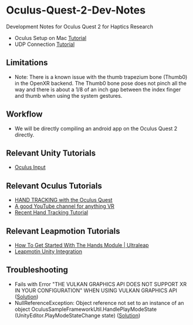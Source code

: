 # Oculus-Quest-2-Dev-Notes
Development Notes for Oculus Quest 2 for Haptics Research

- Oculus Setup on Mac [Tutorial](https://medium.com/@sofaracing/how-to-develop-for-oculus-quest-on-macos-with-unity-5aa487b80d13)
- UDP Connection [Tutorial](https://forums.oculusvr.com/t5/Oculus-Quest-2-and-Quest/How-to-receive-OSC-Data-via-UDP-IP-on-the-Quest/td-p/816233)

## Limitations

- Note: There is a known issue with the thumb trapezium bone (Thumb0) in the OpenXR backend. The Thumb0 bone pose does not pinch all the way and there is about a 1/8 of an inch gap between the index finger and thumb when using the system gestures.

## Workflow

- We will be directly compiling an android app on the Oculus Quest 2 directly.

## Relevant Unity Tutorials

- [Oculus Input](https://docs.unity3d.com/560/Documentation/Manual/OculusControllers.html)

## Relevant Oculus Tutorials

- [HAND TRACKING with the Oculus Quest](https://www.youtube.com/watch?v=vSia7t_WlbQ&ab_channel=Valem)
- [A good YouTube channel for anything VR](https://www.youtube.com/c/ValemVR/videos)
- [Recent Hand Tracking Tutorial](https://www.youtube.com/watch?v=jqN4WHL8SYU)

## Relevant Leapmotion Tutorials
- [How To Get Started With The Hands Module | Ultraleap](https://www.youtube.com/watch?v=JTnSuwcfcWc&ab_channel=Ultraleap)
- [Leapmotin Unity Integration](https://developer.leapmotion.com/unity/)

## Troubleshooting

- Fails with Error "THE VULKAN GRAPHICS API DOES NOT SUPPORT XR IN YOUR CONFIGURATION" WHEN USING VULKAN GRAPHICS API ([Solution](https://issuetracker.unity3d.com/issues/build-fails-with-error-the-vulkan-graphics-api-does-not-support-xr-in-your-configuration-when-using-vulkan-graphics-api))
- NullReferenceException: Object reference not set to an instance of an object
OculusSampleFrameworkUtil.HandlePlayModeState (UnityEditor.PlayModeStateChange state) ([Solution](https://forums.oculusvr.com/t5/Oculus-Go-Development/NullReferenceException-from-Oculus-package/td-p/758571/page/2))

